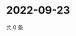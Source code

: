 # 2022-09-23

共 0 条

<!-- BEGIN WEIBO -->
<!-- 最后更新时间 Fri Sep 23 2022 02:07:20 GMT+0800 (China Standard Time) -->

<!-- END WEIBO -->
